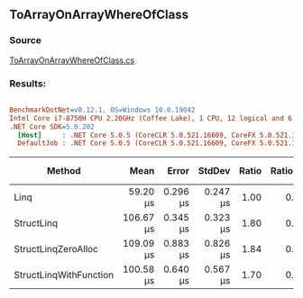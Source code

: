 ﻿## ToArrayOnArrayWhereOfClass

### Source
[ToArrayOnArrayWhereOfClass.cs](../../src/StructLinq.Benchmark/ToArrayOnArrayWhereOfClass.cs)

### Results:
``` ini

BenchmarkDotNet=v0.12.1, OS=Windows 10.0.19042
Intel Core i7-8750H CPU 2.20GHz (Coffee Lake), 1 CPU, 12 logical and 6 physical cores
.NET Core SDK=5.0.202
  [Host]     : .NET Core 5.0.5 (CoreCLR 5.0.521.16609, CoreFX 5.0.521.16609), X64 RyuJIT
  DefaultJob : .NET Core 5.0.5 (CoreCLR 5.0.521.16609, CoreFX 5.0.521.16609), X64 RyuJIT


```
|                 Method |      Mean |    Error |   StdDev | Ratio | RatioSD |   Gen 0 |  Gen 1 | Gen 2 | Allocated |
|----------------------- |----------:|---------:|---------:|------:|--------:|--------:|-------:|------:|----------:|
|                   Linq |  59.20 μs | 0.296 μs | 0.247 μs |  1.00 |    0.00 | 22.4609 | 5.6152 |     - | 103.73 KB |
|             StructLinq | 106.67 μs | 0.345 μs | 0.323 μs |  1.80 |    0.01 |  8.4229 | 0.9766 |     - |  39.15 KB |
|    StructLinqZeroAlloc | 109.09 μs | 0.883 μs | 0.826 μs |  1.84 |    0.02 |  8.4229 | 0.9766 |     - |  39.09 KB |
| StructLinqWithFunction | 100.58 μs | 0.640 μs | 0.567 μs |  1.70 |    0.01 |  8.4229 | 0.9766 |     - |  39.09 KB |
